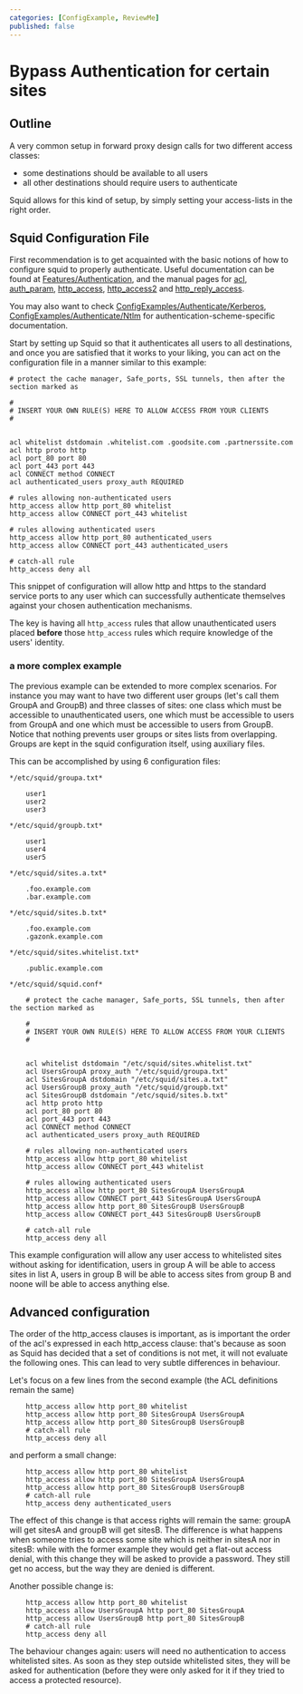 ```yaml
---
categories: [ConfigExample, ReviewMe]
published: false
---
```

# Bypass Authentication for certain sites

## Outline

A very common setup in forward proxy design calls for two different
access classes:
  - some destinations should be available to all users
  - all other destinations should require users to authenticate

Squid allows for this kind of setup, by simply setting your access-lists
in the right order.

## Squid Configuration File

First recommendation is to get acquainted with the basic notions of how
to configure squid to properly authenticate. Useful documentation can be
found at [Features/Authentication](/Features/Authentication),
and the manual pages for [acl](http://www.squid-cache.org/Doc/config/acl),
[auth_param](http://www.squid-cache.org/Doc/config/auth_param),
[http_access](http://www.squid-cache.org/Doc/config/http_access),
[http_access2](http://www.squid-cache.org/Doc/config/http_access2) and
[http_reply_access](http://www.squid-cache.org/Doc/config/http_reply_access).

You may also want to
check [ConfigExamples/Authenticate/Kerberos](/ConfigExamples/Authenticate/Kerberos),
[ConfigExamples/Authenticate/Ntlm](/ConfigExamples/Authenticate/Ntlm)
for authentication-scheme-specific documentation.

Start by setting up Squid so that it authenticates all users to all
destinations, and once you are satisfied that it works to your liking,
you can act on the configuration file in a manner similar to this
example:

    # protect the cache manager, Safe_ports, SSL tunnels, then after the section marked as
    
    #
    # INSERT YOUR OWN RULE(S) HERE TO ALLOW ACCESS FROM YOUR CLIENTS
    #
    
    
    acl whitelist dstdomain .whitelist.com .goodsite.com .partnerssite.com
    acl http proto http
    acl port_80 port 80
    acl port_443 port 443
    acl CONNECT method CONNECT
    acl authenticated_users proxy_auth REQUIRED
    
    # rules allowing non-authenticated users
    http_access allow http port_80 whitelist
    http_access allow CONNECT port_443 whitelist
    
    # rules allowing authenticated users
    http_access allow http port_80 authenticated_users
    http_access allow CONNECT port_443 authenticated_users
    
    # catch-all rule
    http_access deny all

This snippet of configuration will allow http and https to the standard
service ports to any user which can successfully authenticate themselves
against your chosen authentication mechanisms.

The key is having all `http_access` rules that allow unauthenticated
users placed **before** those `http_access` rules which require
knowledge of the users' identity.

### a more complex example

The previous example can be extended to more complex scenarios. For
instance you may want to have two different user groups (let's call them
GroupA and GroupB) and three classes of sites: one class which must be
accessible to unauthenticated users, one which must be accessible to
users from GroupA and one which must be accessible to users from GroupB.
Notice that nothing prevents user groups or sites lists from
overlapping. Groups are kept in the squid configuration itself, using
auxiliary files.

This can be accomplished by using 6 configuration files:
```
*/etc/squid/groupa.txt*

    user1
    user2
    user3

*/etc/squid/groupb.txt*

    user1
    user4
    user5

*/etc/squid/sites.a.txt*

    .foo.example.com
    .bar.example.com

*/etc/squid/sites.b.txt*

    .foo.example.com
    .gazonk.example.com

*/etc/squid/sites.whitelist.txt*

    .public.example.com

*/etc/squid/squid.conf*

    # protect the cache manager, Safe_ports, SSL tunnels, then after the section marked as
    
    #
    # INSERT YOUR OWN RULE(S) HERE TO ALLOW ACCESS FROM YOUR CLIENTS
    #
    
    
    acl whitelist dstdomain "/etc/squid/sites.whitelist.txt"
    acl UsersGroupA proxy_auth "/etc/squid/groupa.txt"
    acl SitesGroupA dstdomain "/etc/squid/sites.a.txt"
    acl UsersGroupB proxy_auth "/etc/squid/groupb.txt"
    acl SitesGroupB dstdomain "/etc/squid/sites.b.txt"
    acl http proto http
    acl port_80 port 80
    acl port_443 port 443
    acl CONNECT method CONNECT
    acl authenticated_users proxy_auth REQUIRED
    
    # rules allowing non-authenticated users
    http_access allow http port_80 whitelist
    http_access allow CONNECT port_443 whitelist
    
    # rules allowing authenticated users
    http_access allow http port_80 SitesGroupA UsersGroupA
    http_access allow CONNECT port_443 SitesGroupA UsersGroupA
    http_access allow http port_80 SitesGroupB UsersGroupB
    http_access allow CONNECT port_443 SitesGroupB UsersGroupB
    
    # catch-all rule
    http_access deny all
```

This example configuration will allow any user access to whitelisted
sites without asking for identification, users in group A will be able
to access sites in list A, users in group B will be able to access sites
from group B and noone will be able to access anything else.

## Advanced configuration

The order of the http_access clauses is important, as is important the
order of the acl's expressed in each http_access clause: that's because
as soon as Squid has decided that a set of conditions is not met, it
will not evaluate the following ones. This can lead to very subtle
differences in behaviour.

Let's focus on a few lines from the second example (the ACL definitions
remain the same)
```
    http_access allow http port_80 whitelist
    http_access allow http port_80 SitesGroupA UsersGroupA
    http_access allow http port_80 SitesGroupB UsersGroupB
    # catch-all rule
    http_access deny all
```

and perform a small change:
```
    http_access allow http port_80 whitelist
    http_access allow http port_80 SitesGroupA UsersGroupA
    http_access allow http port_80 SitesGroupB UsersGroupB
    # catch-all rule
    http_access deny authenticated_users
```

The effect of this change is that access rights will remain the same:
groupA will get sitesA and groupB will get sitesB. The difference is
what happens when someone tries to access some site which is neither in
sitesA nor in sitesB: while with the former example they would get a
flat-out access denial, with this change they will be asked to provide a
password. They still get no access, but the way they are denied is
different.

Another possible change is:
```
    http_access allow http port_80 whitelist
    http_access allow UsersGroupA http port_80 SitesGroupA
    http_access allow UsersGroupB http port_80 SitesGroupB
    # catch-all rule
    http_access deny all
```

The behaviour changes again: users will need no authentication to access
whitelisted sites. As soon as they step outside whitelisted sites, they
will be asked for authentication (before they were only asked for it if
they tried to access a protected resource).
